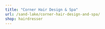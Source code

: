 ```yaml
---
title: "Corner Hair Design & Spa"
url: /sand-lake/corner-hair-design-and-spa/
shop: hairdresser
---
```


